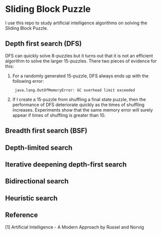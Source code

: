 # Sliding Block Puzzle

I use this repo to study artificial intelligence algorithms on solving the 
Sliding Block Puzzle.

## Depth first search (DFS)

DFS can quickly solve 8-puzzles but it turns out that 
it is not an efficient algorithm to solve the larger 15-puzzles.
There two pieces of evidence for this:

1) For a randomly generated 15-puzzle, DFS always ends up with the following error:

        java.lang.OutOfMemoryError: GC overhead limit exceeded
 
2) If I create a 15-puzzle from shuffling a final state puzzle, then the performance of DFS 
deteriorate quickly as the times of shuffling increases. Experiments show that the same 
memory error will surely appear if times of shuffling is greater than 10.

## Breadth first search (BSF)

## Depth-limited search

## Iterative deepening depth-first search

## Bidirectional search

## Heuristic search


## Reference

[1] Artificial Intelligence - A Modern Approach by Russel and Norvig
 
